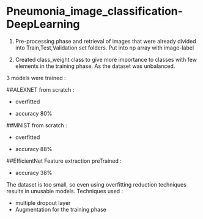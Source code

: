 # Pneumonia_image_classification-DeepLearning
1.  Pre-processing phase and retrieval of images that were already divided into Train,Test,Validation set folders.
Put into np array with image-label


2.  Created class_weight class to give more importance to classes with few elements in the training phase. 
As the dataset was unbalanced.


3 models were trained : 



##ALEXNET from scratch : 

- overfitted

- accuracy 80%

##MNIST from scratch : 

- overfitted

- accuracy 88%


##EfficientNet Feature extraction preTrained : 

- accuracy 38%


The dataset is too small, so even using overfitting reduction techniques results in unusable models.
Techniques used : 
- multiple dropout layer 
- Augmentation for the training phase


